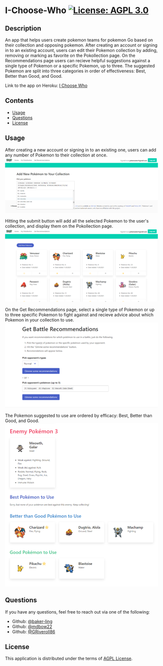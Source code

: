 # I-Choose-Who [![License: AGPL 3.0](https://img.shields.io/badge/License-AGPL_3.0-green.svg)](https://tldrlegal.com/license/gnu-affero-general-public-license-v3-(agpl-3.0))

## Description

An app that helps users create pokemon teams for pokemon Go based on their collection and opposing pokemon. After creating an account or signing in to an existing account, users can edit their Pokemon collection by adding, removing or marking as favorite on the Pokollection page. On the Recommendations page users can recieve helpful suggestions against a single type of Pokemon or a specific Pokemon, up to three. The suggested Pokemon are split into three categories in order of effectiveness: Best, Better than Good, and Good.

Link to the app on Heroku: [I Choose Who](https://blooming-basin-23447.herokuapp.com/)

## Contents

- [Usage](#usage)
- [Questions](#questions)
- [License](#license)

## Usage

After creating a new account or signing in to an existing one, users can add any number of Pokemon to their collection at once.
![Adding Pokemon to collection](./assets/pokollection-selection.png)

Hitting the submit button will add all the selected Pokemon to the user's collection, and display them on the Pokollection page.
![Pokemon collection cards](./assets/pokollection-pokemon.png)

On the Get Recommendations page, select a single type of Pokemon or up to three specific Pokemon to fight against and recieve advice about which Pokemon in your collection to use.
![Recommendation selection](./assets/recommendations-selection.png)


The Pokemon suggested to use are ordered by efficacy: Best, Better than Good, and Good.
![Recommendation cards](./assets/recommendations-pokemon.png)


## Questions

If you have any questions, feel free to reach out via one of the following:

- Github: [@baker-ling](https://github.com/baker-ling/)
- Github: [@mdbow22](https://github.com/mdbow22/)
- Github: [@GRiveroll86](https://github.com/GRiveroll86/)

## License

This application is distributed under the terms of [AGPL License](./LICENSE).